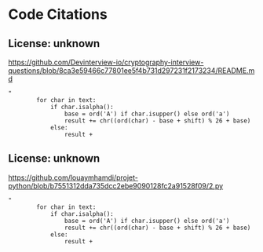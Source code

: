 # Code Citations

## License: unknown
https://github.com/Devinterview-io/cryptography-interview-questions/blob/8ca3e59466c77801ee5f4b731d297231f2173234/README.md

```
"
        for char in text:
            if char.isalpha():
                base = ord('A') if char.isupper() else ord('a')
                result += chr((ord(char) - base + shift) % 26 + base)
            else:
                result +
```


## License: unknown
https://github.com/louaymhamdi/projet-python/blob/b7551312dda735dcc2ebe9090128fc2a91528f09/2.py

```
"
        for char in text:
            if char.isalpha():
                base = ord('A') if char.isupper() else ord('a')
                result += chr((ord(char) - base + shift) % 26 + base)
            else:
                result +
```

